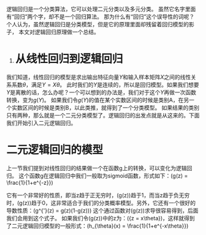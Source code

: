 逻辑回归是一个分类算法，它可以处理二元分类以及多元分类。
虽然它名字里面有“回归”两个字，却不是一个回归算法。
那为什么有“回归”这个误导性的词呢？个人认为，虽然逻辑回归是分类模型，但是它的原理里面却残留着回归模型的影子，
本文对逻辑回归原理做一个总结。

1. # 从线性回归到逻辑回归
我们知道，线性回归的模型是求出输出特征向量$Y$和输入样本矩阵$X$之间的线性关系系数$θ$，满足$Y=Xθ$。
此时我们的$Y$是连续的，所以是回归模型。如果我们想要$Y$是离散的话，怎么办呢？一个可以想到的办法是，我们对于这个$Y$再做一次函数转换，变为$g(Y)$。
如果我们令$g(Y)$的值在某个实数区间的时候是类别A，在另一个实数区间的时候是类别B，以此类推，就得到了一个分类模型。
如果结果的类别只有两种，那么就是一个二元分类模型了。逻辑回归的出发点就是从这来的。下面我们开始引入二元逻辑回归。

# 二元逻辑回归的模型
上一节我们提到对线性回归的结果做一个在函数g上的转换，可以变化为逻辑回归。
这个函数g在逻辑回归中我们一般取为sigmoid函数，形式如下：\(g(z) = \frac{1}{1+e^{-z}}\)&nbsp;

它有一个非常好的性质，即当z趋于正无穷时，\(g(z)\)趋于1，而当z趋于负无穷时，\(g(z)\)趋于0，这非常适合于我们的分类概率模型。另外，它还有一个很好的导数性质：\(g^{'}(z) = g(z)(1-g(z))\)&nbsp;这个通过函数对\(g(z)\)求导很容易得到，后面我们会用到这个式子。
如果我们令\(g(z)\)中的z为：\({z = x\theta}\)，这样就得到了二元逻辑回归模型的一般形式：\(h_{\theta}(x) = \frac{1}{1+e^{-x\theta}}\)&nbsp;


<script type="text/javascript" src="http://cdn.mathjax.org/mathjax/latest/MathJax.js?config=default"></script>
